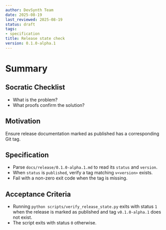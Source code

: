 ```yaml
---
author: DevSynth Team
date: 2025-08-19
last_reviewed: 2025-08-19
status: draft
tags:
- specification
title: Release state check
version: 0.1.0-alpha.1
---
```


<!--
Required metadata fields:
- author: document author
- date: creation date
- last_reviewed: last review date
- status: draft | review | published
- tags: search keywords
- title: short descriptive name
- version: specification version
-->

# Summary

## Socratic Checklist
- What is the problem?
- What proofs confirm the solution?

## Motivation

Ensure release documentation marked as published has a corresponding Git tag.

## Specification

- Parse `docs/release/0.1.0-alpha.1.md` to read its `status` and `version`.
- When `status` is `published`, verify a tag matching `v<version>` exists.
- Fail with a non-zero exit code when the tag is missing.

## Acceptance Criteria

- Running `python scripts/verify_release_state.py` exits with status `1` when the release is marked as published and tag `v0.1.0-alpha.1` does not exist.
- The script exits with status `0` otherwise.
